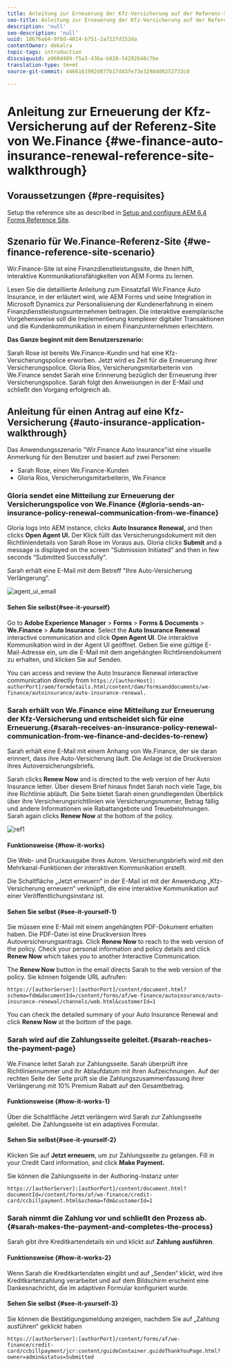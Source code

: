 ```yaml
---
title: Anleitung zur Erneuerung der Kfz-Versicherung auf der Referenz-Site von We.Finance
seo-title: Anleitung zur Erneuerung der Kfz-Versicherung auf der Referenz-Site von We.Finance
description: 'null'
seo-description: 'null'
uuid: 18676ab4-9f8d-4014-b751-2a722fd152da
contentOwner: dekalra
topic-tags: introduction
discoiquuid: a960d489-f5a3-436a-b028-54292648c7be
translation-type: tm+mt
source-git-commit: 4466161992d877b17d43fe73e3298dd6252733c0

---
```



# Anleitung zur Erneuerung der Kfz-Versicherung auf der Referenz-Site von We.Finance {#we-finance-auto-insurance-renewal-reference-site-walkthrough}

## Voraussetzungen {#pre-requisites}

Setup the reference site as described in [Setup and configure AEM 6.4 Forms Reference Site](/help/forms/using/setup-reference-sites.md).

## Szenario für We.Finance-Referenz-Site  {#we-finance-reference-site-scenario}

Wir.Finance-Site ist eine Finanzdienstleistungssite, die Ihnen hilft, interaktive Kommunikationsfähigkeiten von AEM Forms zu lernen.

Lesen Sie die detaillierte Anleitung zum Einsatzfall Wir.Finance Auto Insurance, in der erläutert wird, wie AEM Forms und seine Integration in Microsoft Dynamics zur Personalisierung der Kundenerfahrung in einem Finanzdienstleistungsunternehmen beitragen. Die interaktive exemplarische Vorgehensweise soll die Implementierung komplexer digitaler Transaktionen und die Kundenkommunikation in einem Finanzunternehmen erleichtern.

**Das Ganze beginnt mit dem Benutzerszenario:** 

Sarah Rose ist bereits We.Finance-Kundin und hat eine Kfz-Versicherungspolice erworben. Jetzt wird es Zeit für die Erneuerung ihrer Versicherungspolice. Gloria Rios, Versicherungsmitarbeiterin von We.Finance sendet Sarah eine Erinnerung bezüglich der Erneuerung ihrer Versicherungspolice. Sarah folgt den Anweisungen in der E-Mail und schließt den Vorgang erfolgreich ab.

## Anleitung für einen Antrag auf eine Kfz-Versicherung {#auto-insurance-application-walkthrough}

Das Anwendungsszenario &quot;Wir.Finance Auto Insurance&quot;ist eine visuelle Anmerkung für den Benutzer und basiert auf zwei Personen:

* Sarah Rose, einen We.Finance-Kunden
* Gloria Rios, Versicherungsmitarbeiterin, We.Finance

### Gloria sendet eine Mitteilung zur Erneuerung der Versicherungspolice von We.Finance {#gloria-sends-an-insurance-policy-renewal-communication-from-we-finance}

Gloria logs into AEM instance, clicks **Auto Insurance Renewal,** and then clicks **Open Agent UI.** Der Klick füllt das Versicherungsdokument mit den Richtliniendetails von Sarah Rose im Voraus aus. Gloria clicks **Submit** and a message is displayed on the screen “Submission Initiated” and then in few seconds “Submitted Successfully”.

Sarah erhält eine E-Mail mit dem Betreff &quot;Ihre Auto-Versicherung Verlängerung&quot;.

![agent_ui_email](assets/agent_ui_email.png)

#### Sehen Sie selbst{#see-it-yourself} 

Go to **Adobe Experience Manager** > **Forms** > **Forms &amp; Documents** > **We.Finance** > **Auto Insurance**. Select the **Auto Insurance Renewal** interactive communication and click **Open Agent UI**. Die interaktive Kommunikation wird in der Agent UI geöffnet. Geben Sie eine gültige E-Mail-Adresse ein, um die E-Mail mit dem angehängten Richtliniendokument zu erhalten, und klicken Sie auf Senden.

You can access and review the Auto Insurance Renewal interactive communication directly from `https://[authorHost]: authorPort]/aem/formdetails.html/content/dam/formsanddocuments/we-finance/autoinsurance/auto-insurance-renewal.`

### Sarah erhält von We.Finance eine Mitteilung zur Erneuerung der Kfz-Versicherung und entscheidet sich für eine Erneuerung.{#sarah-receives-an-insurance-policy-renewal-communication-from-we-finance-and-decides-to-renew}

Sarah erhält eine E-Mail mit einem Anhang von We.Finance, der sie daran erinnert, dass ihre Auto-Versicherung läuft. Die Anlage ist die Druckversion ihres Autoversicherungsbriefs.

Sarah clicks **Renew Now** and is directed to the web version of her Auto Insurance letter. Über diesem Brief hinaus findet Sarah noch viele Tage, bis ihre Richtlinie abläuft. Die Seite bietet Sarah einen grundlegenden Überblick über ihre Versicherungsrichtlinien wie Versicherungsnummer, Betrag fällig und andere Informationen wie Rabattangebote und Treuebelohnungen. Sarah again clicks **Renew Now** at the bottom of the policy.

![ref1](assets/ref1.png)

#### Funktionsweise {#how-it-works}

Die Web- und Druckausgabe Ihres Autom. Versicherungsbriefs wird mit den Mehrkanal-Funktionen der interaktiven Kommunikation erstellt.

Die Schaltfläche „Jetzt erneuern“ in der E-Mail ist mit der Anwendung „Kfz-Versicherung erneuern“ verknüpft, die eine interaktive Kommunikation auf einer Veröffentlichungsinstanz ist.

#### Sehen Sie selbst {#see-it-yourself-1}

Sie müssen eine E-Mail mit einem angehängten PDF-Dokument erhalten haben. Die PDF-Datei ist eine Druckversion Ihres Autoversicherungsantrags. Click **Renew Now** to reach to the web version of the policy. Check your personal information and policy details and click **Renew Now** which takes you to another Interactive Communication.

The **Renew Now** button in the email directs Sarah to the web version of the policy. Sie können folgende URL aufrufen:

`https://[authorServer]:[authorPort]/content/document.html?schema=fdm&documentId=/content/forms/af/we-finance/autoinsurance/auto-insurance-renewal/channels/web.html&customerId=1`

You can check the detailed summary of your Auto Insurance Renewal and click **Renew Now** at the bottom of the page.

### Sarah wird auf die Zahlungsseite geleitet.{#sarah-reaches-the-payment-page}

We.Finance leitet Sarah zur Zahlungsseite. Sarah überprüft ihre Richtliniennummer und ihr Ablaufdatum mit ihren Aufzeichnungen. Auf der rechten Seite der Seite prüft sie die Zahlungszusammenfassung ihrer Verlängerung mit 10% Premium Rabatt auf den Gesamtbetrag.

#### Funktionsweise {#how-it-works-1}

Über die Schaltfläche Jetzt verlängern wird Sarah zur Zahlungsseite geleitet. Die Zahlungsseite ist ein adaptives Formular.

#### Sehen Sie selbst{#see-it-yourself-2} 

Klicken Sie auf **Jetzt erneuern**, um zur Zahlungsseite zu gelangen. Fill in your Credit Card information, and click **Make Payment.**

Sie können die Zahlungsseite in der Authoring-Instanz unter

`https://[authorServer]:[authorPort]/content/document.html?documentId=/content/forms/af/we-finance/credit-card/ccbillpayment.html&schema=fdm&customerId=1`

### Sarah nimmt die Zahlung vor und schließt den Prozess ab.{#sarah-makes-the-payment-and-completes-the-process}

Sarah gibt ihre Kreditkartendetails ein und klickt auf **Zahlung ausführen**.

#### Funktionsweise {#how-it-works-2}

Wenn Sarah die Kreditkartendaten eingibt und auf „Senden“ klickt, wird ihre Kreditkartenzahlung verarbeitet und auf dem Bildschirm erscheint eine Dankesnachricht, die im adaptiven Formular konfiguriert wurde.

#### Sehen Sie selbst {#see-it-yourself-3}

Sie können die Bestätigungsmeldung anzeigen, nachdem Sie auf „Zahlung ausführen“ geklickt haben

`https://[authorServer]:[authorPort]/content/forms/af/we-finance/credit-card/ccbillpayment/jcr:content/guideContainer.guideThankYouPage.html?owner=admin&status=Submitted`
